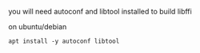you will need autoconf and libtool installed to build libffi

on ubuntu/debian

``
apt install -y autoconf libtool
``
